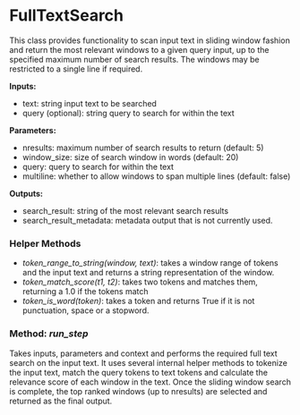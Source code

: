 # **FullTextSearch**

This class provides functionality to scan input text in sliding window fashion and return the most relevant windows to a given query input, up to the specified maximum number of search results. The windows may be restricted to a single line if required. 

**Inputs:**
- text: string input text to be searched
- query (optional): string query to search for within the text

**Parameters:**
- nresults: maximum number of search results to return (default: 5)
- window_size: size of search window in words (default: 20)
- query: query to search for within the text
- multiline: whether to allow windows to span multiple lines (default: false)

**Outputs:**
- search_result: string of the most relevant search results
- search_result_metadata: metadata output that is not currently used.

### Helper Methods

- *token_range_to_string(window, text)*: takes a window range of tokens and the input text and returns a string representation of the window.
- *token_match_score(t1, t2)*: takes two tokens and matches them, returning a 1.0 if the tokens match
- *token_is_word(token)*: takes a token and returns True if it is not punctuation, space or a stopword.

### Method: *run_step*

Takes inputs, parameters and context and performs the required full text search on the input text. It uses several internal helper methods to tokenize the input text, match the query tokens to text tokens and calculate the relevance score of each window in the text. Once the sliding window search is complete, the top ranked windows (up to nresults) are selected and returned as the final output.